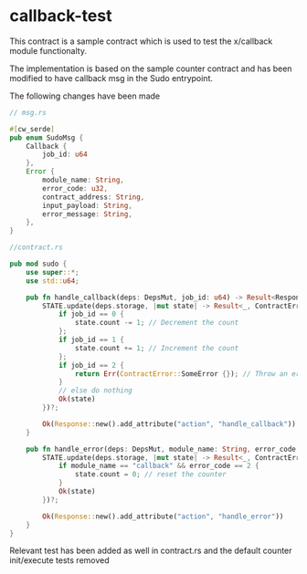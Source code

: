 # callback-test

This contract is a sample contract which is used to test the x/callback module functionalty.

The implementation is based on the sample counter contract and has been modified to have callback msg in the Sudo entrypoint.

The following changes have been made

```rust
// msg.rs

#[cw_serde]
pub enum SudoMsg {
    Callback { 
        job_id: u64
    },
    Error {
        module_name: String,
        error_code: u32,
        contract_address: String,
        input_payload: String,
        error_message: String,
    },
}
```

```rust
//contract.rs

pub mod sudo {
    use super::*;
    use std::u64;

    pub fn handle_callback(deps: DepsMut, job_id: u64) -> Result<Response, ContractError> {
        STATE.update(deps.storage, |mut state| -> Result<_, ContractError> {
            if job_id == 0 {
                state.count -= 1; // Decrement the count
            };
            if job_id == 1 {
                state.count += 1; // Increment the count
            };
            if job_id == 2 {
                return Err(ContractError::SomeError {}); // Throw an error
            }
            // else do nothing
            Ok(state)
        })?;

        Ok(Response::new().add_attribute("action", "handle_callback"))
    }

    pub fn handle_error(deps: DepsMut, module_name: String, error_code: u32, _contract_address: String, _input_payload: String, _error_message: String) -> Result<Response, ContractError> {
        STATE.update(deps.storage, |mut state| -> Result<_, ContractError> {
            if module_name == "callback" && error_code == 2 {
                state.count = 0; // reset the counter
            }
            Ok(state)
        })?;

        Ok(Response::new().add_attribute("action", "handle_error"))
    }
}
```

Relevant test has been added as well in contract.rs and the default counter init/execute tests removed
